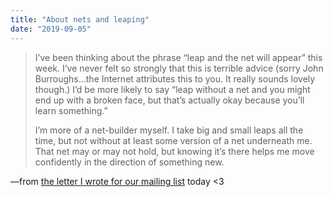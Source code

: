 ```yaml
---
title: "About nets and leaping"
date: "2019-09-05"
---
```


> I’ve been thinking about the phrase “leap and the net will appear” this week. I’ve never felt so strongly that this is terrible advice (sorry John Burroughs…the Internet attributes this to you. It really sounds lovely though.) I’d be more likely to say “leap without a net and you might end up with a broken face, but that’s actually okay because you’ll learn something.”  
>   
> I’m more of a net-builder myself. I take big and small leaps all the time, but not without at least some version of a net underneath me. That net may or may not hold, but knowing it’s there helps me move confidently in the direction of something new.

—from [the letter I wrote for our mailing list](https://us9.campaign-archive.com/?id=6090f7f9ec&u=faa323952110d5be6830f05f5) today <3
